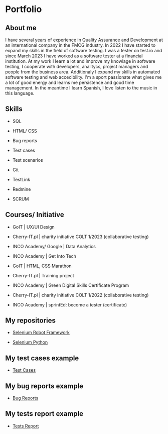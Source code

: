 # Portfolio

## About me

I have several years of experience in Quality Assurance and Development at an international company in the FMCG industry. In 2022 I have started to expand my skills in the field of software testing. I was a tester on test.io and since March 2023 I have worked as a software tester at a financial institution. At my work I learn a lot and improve my knowlage in software testing, I cooperate with developers, analitycs, project managers and people from the business area.
Additionaly I expand my skills in automated software testing and web accecibility.
I'm a sport passionate what gives me a lot of good energy and learns me persistence and good time management.
In the meantime I learn Spanish, I love listen to the music in this language.


## Skills

* SQL

* HTML/ CSS

* Bug reports

* Test cases

* Test scenarios

* Git

* TestLink

* Redmine

* SCRUM


## Courses/ Initiative

* GoIT | UX/UI Design

* Cherry-IT.pl | charity initiative COLT 1/2023 (collaborative testing)

* INCO Academy/ Google | Data Analytics 

* INCO Academy | Get Into Tech

* GoIT | HTML, CSS Marathon

* Cherry-IT.pl | Training project

* INCO Academy | Green Digital Skills Certificate Program 

* Cherry-IT.pl | charity initiative COLT 1/2022 (collaborative testing)
  
* INCO Academy | sprintEd: become a tester (certificate) 


## My repositories

* [Selenium Robot Framework](https://github.com/Katarzyna-agn/Challenge_portfolio_kate2_robotframework)

* [Selenium Python](https://github.com/Katarzyna-agn/Challenge_portfolio_kate)


## My test cases example

* [Test Cases](https://docs.google.com/spreadsheets/d/1OFYKQWfsM3eru0KxDEgOtwP7QvAVzzhZoE_htZx1oVE/edit#gid=383163130)
  

## My bug reports example

* [Bug Reports](https://docs.google.com/spreadsheets/d/1Oze6tGCIenr0qwyVzywTphXJ2BXUburgRhCzhvWZEAI/edit#gid=0)


## My tests report example 

* [Tests Report](https://docs.google.com/spreadsheets/d/1isxMvwEju7-1jEfOB7K2e_VjdbEE2ge56YbKKylxmy8/edit?usp=drive_link)










